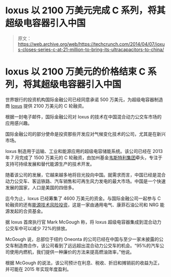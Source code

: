 # Ioxus 以 2100 万美元完成 C 系列，将其超级电容器引入中国 

> 原文：<https://web.archive.org/web/https://techcrunch.com/2014/04/07/ioxus-closes-series-c-at-21-million-to-bring-its-ultracapacitors-to-china/>

# Ioxus 以 2100 万美元的价格结束 C 系列，将其超级电容器引入中国

世界银行的投资机构国际金融公司已经同意承诺 500 万美元，为超级电容器制造商 [Ioxus](https://web.archive.org/web/20221007035927/http://www.crunchbase.com/company/ioxus) 提供 2100 万美元的 C 轮融资。

根据一封电子邮件，国际金融公司对 Ioxus 的技术在中国混合动力公交车市场的应用感兴趣。

国际金融公司的部分使命是投资那些开发应对气候变化技术的公司，尤其是在新兴市场。

Ioxus 制造用于运输、工业和能源应用的超级电容储能系统。该公司已经在 2013 年 7 月完成了 1500 万美元的 C 轮融资，由加州基金[韦斯特利集团](https://web.archive.org/web/20221007035927/http://www.crunchbase.com/company/westly-group)牵头，专注于支持可持续发展和替代能源生产的技术开发。

随着该公司的发展，它越来越多地将目光投向中国。就需求而言，中国已经是混合动力公交车、客运铁路、汽车销售和可再生风力发电的最大市场。中国是一个快速发展的国家，人口是美国的四倍多。

迄今为止，Ioxus 已经筹集了 4600 万美元的资金。与国际金融公司一起参与 C 轮融资的还有[能源技术风险投资](https://web.archive.org/web/20221007035927/http://www.crunchbase.com/financial-organization/energy-technology-ventures)，这是一家由通用电气、康菲石油公司和 NRG 能源发起的合资基金。

据 Ioxus 首席执行官 Mark McGough 称，将 Ioxus 超级电容器集成到混合动力公交车中可以减少 72%的排放。

McGough 说，总部位于纽约 Oneonta 的公司已经在中国与至少一家未披露的公交车制造商合作，该公司看到了远远超出混合动力公交车的机会。“95%的汽车公司使用内燃机，我们提供一种廉价的方法来提高燃油效率，”他说。

根据 McGough 的说法，该公司预计在利息、税收、折旧和摊销前的收益为正，并可能在 2015 年实现年度盈利。